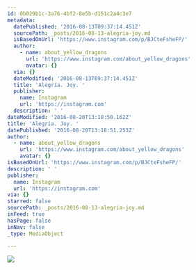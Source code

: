 ```yaml
---
id: 0b029b1c-3a76-4bf2-8e5b-d151c2a4c3e7
metadata:
  datePublished: '2016-08-13T09:37:14.451Z'
  sourcePath: _posts/2016-08-13-alegria-joy.md
  isBasedOnUrl: 'https://www.instagram.com/p/BJCteFsheFP/'
  author:
    - name: about_yellow_dragons
      url: 'https://www.instagram.com/about_yellow_dragons'
      avatar: {}
  via: {}
  dateModified: '2016-08-13T09:37:14.451Z'
  title: 'Alegría. Joy. '
  publisher:
    name: Instagram
    url: 'https://instagram.com'
  description: ' '
dateModified: '2016-08-20T13:18:50.162Z'
title: 'Alegría. Joy. '
datePublished: '2016-08-20T13:18:51.253Z'
author:
  - name: about_yellow_dragons
    url: 'https://www.instagram.com/about_yellow_dragons'
    avatar: {}
isBasedOnUrl: 'https://www.instagram.com/p/BJCteFsheFP/'
description: ' '
publisher:
  name: Instagram
  url: 'https://instagram.com'
via: {}
starred: false
sourcePath: _posts/2016-08-13-alegria-joy.md
inFeed: true
hasPage: false
inNav: false
_type: MediaObject

---
```

![](https://imgflo.herokuapp.com/graph/vahj1ThiexotieMo/a9c41beccee3fbc00b766e937a141798/croprotate.jpg?cropheight=465&cropwidth=640&degrees=0&input=https%3A%2F%2Fscontent.cdninstagram.com%2Ft51.2885-15%2Fs640x640%2Fsh0.08%2Fe35%2F14033516_265891107129813_401643607_n.jpg%3Fig_cache_key%3DMTMxNTgxNDAyMDkzODU4ODQ5NQ%253D%253D.2&x=0&y=95)